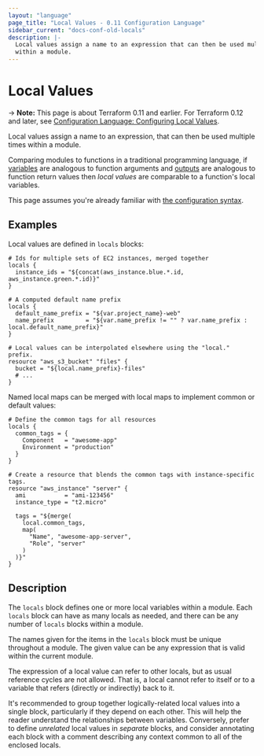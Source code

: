 ```yaml
---
layout: "language"
page_title: "Local Values - 0.11 Configuration Language"
sidebar_current: "docs-conf-old-locals"
description: |-
  Local values assign a name to an expression that can then be used multiple times
  within a module.
---
```


# Local Values

-> **Note:** This page is about Terraform 0.11 and earlier. For Terraform 0.12
and later, see
[Configuration Language: Configuring Local Values](../configuration/locals.html).

Local values assign a name to an expression, that can then be used multiple
times within a module.

Comparing modules to functions in a traditional programming language,
if [variables](./variables.html) are analogous to function arguments and
[outputs](./outputs.html) are analogous to function return values then
_local values_ are comparable to a function's local variables.

This page assumes you're already familiar with
[the configuration syntax](./syntax.html).

## Examples

Local values are defined in `locals` blocks:

```hcl
# Ids for multiple sets of EC2 instances, merged together
locals {
  instance_ids = "${concat(aws_instance.blue.*.id, aws_instance.green.*.id)}"
}

# A computed default name prefix
locals {
  default_name_prefix = "${var.project_name}-web"
  name_prefix         = "${var.name_prefix != "" ? var.name_prefix : local.default_name_prefix}"
}

# Local values can be interpolated elsewhere using the "local." prefix.
resource "aws_s3_bucket" "files" {
  bucket = "${local.name_prefix}-files"
  # ...
}
```

Named local maps can be merged with local maps to implement common or default
values:

```hcl
# Define the common tags for all resources
locals {
  common_tags = {
    Component   = "awesome-app"
    Environment = "production"
  }
}

# Create a resource that blends the common tags with instance-specific tags.
resource "aws_instance" "server" {
  ami           = "ami-123456"
  instance_type = "t2.micro"

  tags = "${merge(
    local.common_tags,
    map(
      "Name", "awesome-app-server",
      "Role", "server"
    )
  )}"
}
```

## Description

The `locals` block defines one or more local variables within a module.
Each `locals` block can have as many locals as needed, and there can be any
number of `locals` blocks within a module.

The names given for the items in the `locals` block must be unique throughout
a module. The given value can be any expression that is valid within
the current module.

The expression of a local value can refer to other locals, but as usual
reference cycles are not allowed. That is, a local cannot refer to itself
or to a variable that refers (directly or indirectly) back to it.

It's recommended to group together logically-related local values into
a single block, particularly if they depend on each other. This will help
the reader understand the relationships between variables. Conversely,
prefer to define _unrelated_ local values in _separate_ blocks, and consider
annotating each block with a comment describing any context common to all
of the enclosed locals.
